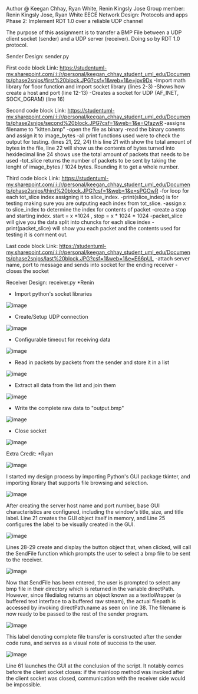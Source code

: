 Author @ Keegan Chhay, Ryan White, Renin Kingsly Jose
Group member: Renin Kingsly Jose, Ryan White
EECE Network Design: Protocols and apps
Phase 2: Implement RDT 1.0 over a reliable UDP channel

The purpose of this assignment is to transfer a BMP File between a UDP client socket (sender)
and a UDP server (receiver). Doing so by RDT 1.0 protocol.

Sender Design: sender.py

First code block Link:
https://studentuml-my.sharepoint.com/:i:/r/personal/keegan_chhay_student_uml_edu/Documents/phase2snips/first%20block.JPG?csf=1&web=1&e=jpv9Dx
 -Import math library for floor function and import socket library (lines 2-3)
 -Shows how create a host and port (line 12-13)
 -Creates a socket for UDP (AF_INET, SOCK_DGRAM) (line 16)


Second code block Link:
https://studentuml-my.sharepoint.com/:i:/r/personal/keegan_chhay_student_uml_edu/Documents/phase2snips/second%20block.JPG?csf=1&web=1&e=QfazwR
-assigns filename to "kitten.bmp"
-open the file as binary
-read the binary conents and assign it to image_bytes
-all print functions used were to check the output for testing. (lines 21, 22, 24)
this line 21 with show the total amount of bytes in the file, line 22 will show us the contents of bytes turned into hexidecimal
line 24 shows use the total amount of packets that needs to be used
-tot_slice returns the number of packets to be sent by taking the lenght of image_bytes / 1024 bytes. Rounding it to get a whole number.


Third code block Link:
https://studentuml-my.sharepoint.com/:i:/r/personal/keegan_chhay_student_uml_edu/Documents/phase2snips/third%20block.JPG?csf=1&web=1&e=sPGOwR
-for loop for each tot_slice index assigning it to slice_index.
-print(slice_index) is for testing making sure you are outputing each index from tot_slice.
-assign x to slice_index to determine the index for contents of packet
-create a stop and starting index. start = x *1024 , stop = x * 1024 * 1024
-packet_slice will give you the data split into chuncks for each slice index
-print(packet_slice) will show you each packet and the contents used for testing it is comment out.


Last code block Link:
https://studentuml-my.sharepoint.com/:i:/r/personal/keegan_chhay_student_uml_edu/Documents/phase2snips/last%20block.JPG?csf=1&web=1&e=E66pUL
-attach server name, port to message and sends into socket for the ending receiver
-closes the socket

Receiver Design: receiver.py *Renin
- Import python's socket libraries

![image](https://user-images.githubusercontent.com/44981300/193434552-72100c45-1a00-41ed-937a-417ae1efc9a3.png)

- Create/Setup UDP connection

![image](https://user-images.githubusercontent.com/44981300/193434563-747a9ac7-21a4-47c1-bcd9-da8e6430d3ab.png)

- Configurable timeout for receiving data

![image](https://user-images.githubusercontent.com/44981300/193434574-db10b39c-f55e-4da9-9be6-4545950930fd.png)

- Read in packets by packets from the sender and store it in a list

![image](https://user-images.githubusercontent.com/44981300/193434610-68d5df20-0427-4fd1-b9d6-2b02390d659f.png)

- Extract all data from the list and join them

![image](https://user-images.githubusercontent.com/44981300/193434616-7801c839-e08e-437c-85ed-f6bb10e1479d.png)

- Write the complete raw data to "output.bmp"

![image](https://user-images.githubusercontent.com/44981300/193434621-b9a7cd5a-0926-4431-8700-c25dde92f255.png)

- Close socket

![image](https://user-images.githubusercontent.com/44981300/193434625-942dc6c0-49bf-4046-bf3c-273068b36f13.png)


Extra Credit: *Ryan

![image](https://user-images.githubusercontent.com/44981300/193417586-73ba67b3-57e3-4ad7-bc8b-a857d11dde54.png)

I started my design process by importing Python's GUI package tkinter, and importing library that supports file browsing and selection.

![image](https://user-images.githubusercontent.com/44981300/193417636-fd2b316e-4b33-444c-b2c8-3e9764b25e66.png)

After creating the server host name and port number, base GUI characteristics are configured, including the window's title, size, and title label. Line 21 creates the GUI object itself in memory, and Line 25 configures the label to be visually created in the GUI.

![image](https://user-images.githubusercontent.com/44981300/193417818-f2a3d0b0-1f05-4ed5-81de-56cd7b241d8d.png)

Lines 28-29 create and display the button object that, when clicked, will call the SendFile function which prompts the user to select a bmp file to be sent to the receiver.

![image](https://user-images.githubusercontent.com/44981300/193417892-ce3fa17f-e63a-4964-8d97-dfc63846bd19.png)

Now that SendFile has been entered, the user is prompted to select any bmp file in their directory which is returned in the variable directPath. However, since filedialog returns an object known as a textIoWrapper (a buffered text interface to a buffered raw stream), the actual filepath is accessed by invoking directPath.name as seen on line 38. The filename is now ready to be passed to the rest of the sender program.

![image](https://user-images.githubusercontent.com/44981300/193418132-fe70109a-742d-4259-89a5-42fe19aab55c.png)

This label denoting complete file transfer is constructed after the sender code runs, and serves as a visual note of success to the user.

![image](https://user-images.githubusercontent.com/44981300/193418178-b10f13ec-02fd-4adc-9714-d5f03b5cbe17.png)

Line 61 launches the GUI at the conclusion of the script. It notably comes before the client socket closes: if the mainloop method was invoked after the client socket was closed, communication with the receiver side would be impossible.

